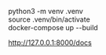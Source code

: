 python3 -m venv .venv  
source .venv/bin/activate  
docker-compose up --build


http://127.0.0.1:8000/docs
